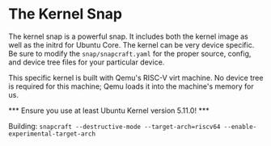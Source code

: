 # The Kernel Snap

The kernel snap is a powerful snap. It includes both the kernel image as well as
the initrd for Ubuntu Core. The kernel can be very device specific. Be sure to
modify the `snap/snapcraft.yaml` for the proper source, config, and device tree
files for your particular device.

This specific kernel is built with Qemu's RISC-V virt machine. No device tree is
required for this machine; Qemu loads it into the machine's memory for us.

*** Ensure you use at least Ubuntu Kernel version 5.11.0! ***

Building:
`snapcraft --destructive-mode --target-arch=riscv64 --enable-experimental-target-arch`
